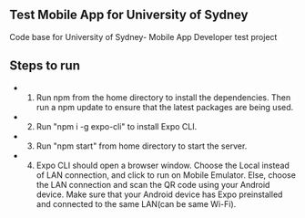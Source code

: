 ## Test Mobile App for University of Sydney ##

Code base for University of Sydney- Mobile App Developer test project

## Steps to run

- 1. Run npm from the home directory to install the dependencies. Then run a npm update to ensure that the latest packages are being used.
- 2. Run "npm i -g expo-cli" to install Expo CLI.
- 3. Run "npm start" from home directory to start the server.
- 4. Expo CLI should open a browser window. Choose the Local instead of LAN connection, and click to run on Mobile Emulator. Else, choose the LAN connection and scan the QR code using your Android device. Make sure that your Android device has Expo preinstalled and connected to the same LAN(can be same Wi-Fi).